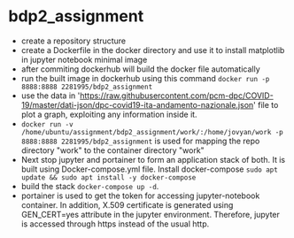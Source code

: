 # bdp2_assignment

- create a repository structure
- create a Dockerfile in the docker directory and use it to install matplotlib in jupyter notebook minimal image
- after commiting dockerhub will build the docker file automatically
- run the built image in dockerhub using this command ```docker run -p 8888:8888 2281995/bdp2_assignment```
- use the data in 'https://raw.githubusercontent.com/pcm-dpc/COVID-19/master/dati-json/dpc-covid19-ita-andamento-nazionale.json' file to plot a graph, exploiting any information inside it.
- ```docker run -v /home/ubuntu/assignment/bdp2_assignment/work/:/home/jovyan/work -p 8888:8888 2281995/bdp2_assignment``` is used for mapping the repo directory "work" to the container directory "work"
- Next stop jupyter and portainer to form an application stack of both. It is built using Docker-compose.yml file. Install docker-compose ```sudo apt update && sudo apt install -y docker-compose```
- build the stack ```docker-compose up -d```.
- portainer is used to get the token for accessing jupyter-notebook container. In addition, X.509 certificate is generated using GEN_CERT=yes attribute in the jupyter environment. Therefore, jupyter is accessed through https instead of the usual http.
